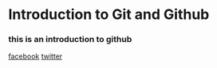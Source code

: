# Introduction to Git and Github

### this is an introduction to github 





[facebook]("https://facebook.com")
[twitter]("https:")